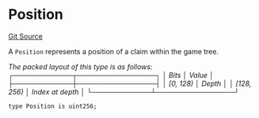 # Position
[Git Source](https://github.com/ethereum-optimism/optimism/blob/c6ae546047e96fbfd2d0f78febba2885aab34f5f/src/types/Types.sol)

A `Position` represents a position of a claim within the game tree.

*The packed layout of this type is as follows:
┌────────────┬────────────────┐
│    Bits    │     Value      │
├────────────┼────────────────┤
│ [0, 128)   │ Depth          │
│ [128, 256) │ Index at depth │
└────────────┴────────────────┘*


```solidity
type Position is uint256;
```

